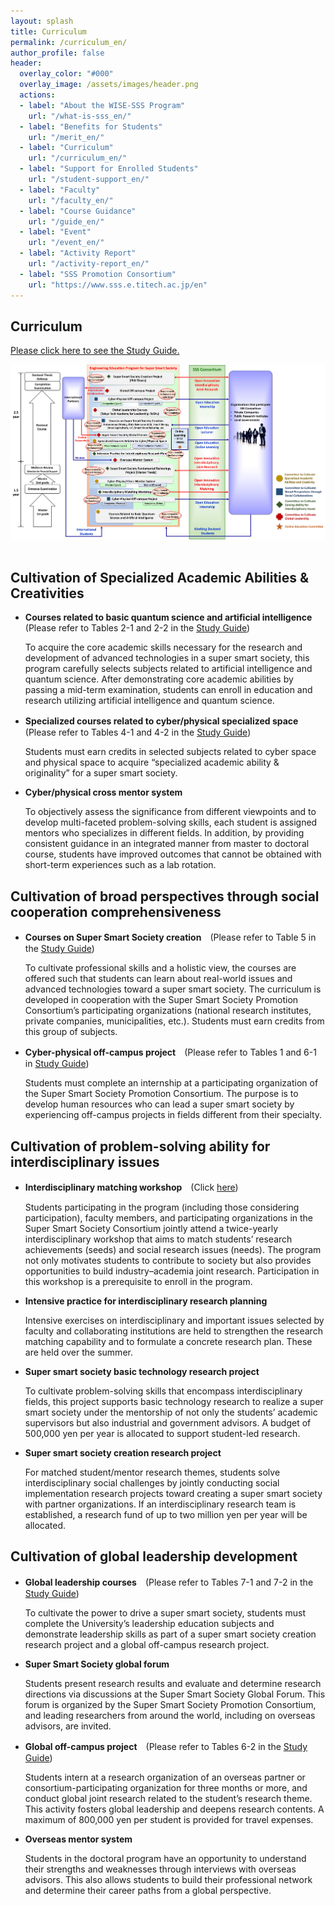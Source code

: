 ```yaml
---
layout: splash
title: Curriculum
permalink: /curriculum_en/
author_profile: false
header:
  overlay_color: "#000"
  overlay_image: /assets/images/header.png
  actions:
  - label: "About the WISE-SSS Program"
    url: "/what-is-sss_en/"
  - label: "Benefits for Students"
    url: "/merit_en/"
  - label: "Curriculum"
    url: "/curriculum_en/"
  - label: "Support for Enrolled Students"
    url: "/student-support_en/"
  - label: "Faculty"
    url: "/faculty_en/"
  - label: "Course Guidance"
    url: "/guide_en/"
  - label: "Event"
    url: "/event_en/"
  - label: "Activity Report"
    url: "/activity-report_en/"
  - label: "SSS Promotion Consortium"
    url: "https://www.sss.e.titech.ac.jp/en"
---
```


## Curriculum

[Please click here to see the Study Guide.](/doc/Guide_SSS_en.pdf)


<div style="text-align:center"><img src="/assets/images/curriculum_eng.jpg" /></div><br>

## Cultivation of Specialized Academic Abilities & Creativities

* **Courses related to basic quantum science and artificial intelligence**  (Please refer to Tables 2-1 and 2-2 in the [Study Guide](/doc/Guide_SSS_en.pdf))

  To acquire the core academic skills necessary for the research and development of advanced technologies in a super smart society, this program carefully selects subjects related to artificial intelligence and quantum science. After demonstrating core academic abilities by passing a mid-term examination, students can enroll in education and research utilizing artificial intelligence and quantum science.

* **Specialized courses related to cyber/physical specialized space** 　(Please refer to Tables 4-1 and 4-2 in the [Study Guide](/doc/Guide_SSS_en.pdf))

  Students must earn credits in selected subjects related to cyber space and physical space to acquire “specialized academic ability & originality” for a super smart society.

* **Cyber/physical cross mentor system**

  To objectively assess the significance from different viewpoints and to develop multi-faceted problem-solving skills, each student is assigned mentors who specializes in different fields. In addition, by providing consistent guidance in an integrated manner from master to doctoral course, students have improved outcomes that cannot be obtained with short-term experiences such as a lab rotation.

## Cultivation of broad perspectives through social cooperation comprehensiveness

* **Courses on Super Smart Society creation**　(Please refer to Table 5 in the [Study Guide](/doc/Guide_SSS_en.pdf))

  To cultivate professional skills and a holistic view, the courses are offered such that students can learn about real-world issues and advanced technologies toward a super smart society. The curriculum is developed in cooperation with the Super Smart Society Promotion Consortium’s participating organizations (national research institutes, private companies, municipalities, etc.). Students must earn credits from this group of subjects.

* **Cyber-physical off-campus project**　(Please refer to Tables 1 and 6-1 in [Study Guide](/doc/Guide_SSS_en.pdf))

  Students must complete an internship at a participating organization of the Super Smart Society Promotion Consortium. The purpose is to develop human resources who can lead a super smart society by experiencing off-campus projects in fields different from their specialty.


## Cultivation of problem-solving ability for interdisciplinary issues

* **Interdisciplinary matching workshop**　(Click [here](https://www.sss.e.titech.ac.jp/event-sss-matching-ws-20191108/))

  Students participating in the program (including those considering participation), faculty members, and participating organizations in the Super Smart Society Consortium jointly attend a twice-yearly interdisciplinary workshop that aims to match students’ research achievements (seeds) and social research issues (needs). The program not only motivates students to contribute to society but also provides opportunities to build industry–academia joint research. Participation in this workshop is a prerequisite to enroll in the program.

* **Intensive practice for interdisciplinary research planning**

  Intensive exercises on interdisciplinary and important issues selected by faculty and collaborating institutions are held to strengthen the research matching capability and to formulate a concrete research plan. These are held over the summer.

* **Super smart society basic technology research project**

  To cultivate problem-solving skills that encompass interdisciplinary fields, this project supports basic technology research to realize a super smart society under the mentorship of not only the students’ academic supervisors but also industrial and government advisors. A budget of 500,000 yen per year is allocated to support student-led research.

* **Super smart society creation research project**

  For matched student/mentor research themes, students solve interdisciplinary social challenges by jointly conducting social implementation research projects toward creating a super smart society with partner organizations. If an interdisciplinary research team is established, a research fund of up to two million yen per year will be allocated.

## Cultivation of global leadership development

* **Global leadership courses**　(Please refer to Tables 7-1 and 7-2 in the [Study Guide](/doc/Guide_SSS_en.pdf))

  To cultivate the power to drive a super smart society, students must complete the University’s leadership education subjects and demonstrate leadership skills as part of a super smart society creation research project and a global off-campus research project.

* **Super Smart Society global forum**

  Students present research results and evaluate and determine research directions via discussions at the Super Smart Society Global Forum. This forum is organized by the Super Smart Society Promotion Consortium, and leading researchers from around the world, including on overseas advisors, are invited.

* **Global off-campus project**　(Please refer to Tables 6-2 in the [Study Guide](/doc/Guide_SSS_en.pdf))

   Students intern at a research organization of an overseas partner or consortium-participating organization for three months or more, and conduct global joint research related to the student’s research theme. This activity fosters global leadership and deepens research contents. A maximum of 800,000 yen per student is provided for travel expenses.

* **Overseas mentor system**

  Students in the doctoral program have an opportunity to understand their strengths and weaknesses through interviews with overseas advisors. This also allows students to build their professional network and determine their career paths from a global perspective.
